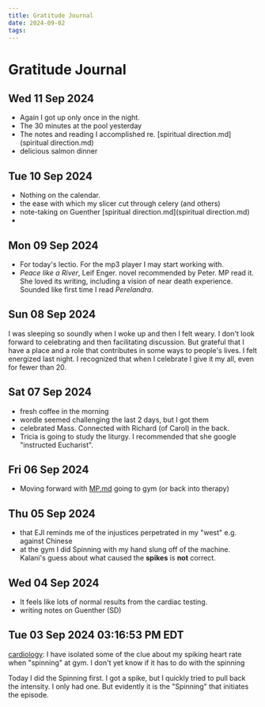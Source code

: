 ```yaml
---
title: Gratitude Journal
date: 2024-09-02
tags: 
---
```

# Gratitude Journal
## Wed 11 Sep 2024 
- Again I got up only once in the night. 
- The 30 minutes at the pool yesterday
- The notes and reading I accomplished re. [spiritual direction.md](spiritual direction.md)
- delicious salmon dinner
## Tue 10 Sep 2024  
- Nothing on the calendar.
- the ease with which my slicer cut through celery (and others)
- note-taking on Guenther [spiritual direction.md](spiritual direction.md)
-
## Mon 09 Sep 2024 
- For today's lectio. For the mp3 player I may start working with.
- *Peace like a River*, Leif Enger. novel recommended by Peter. MP read it. She loved its writing, including a vision of near death experience. Sounded like first time I read *Perelandra*.
## Sun 08 Sep 2024 
I was sleeping so soundly when I woke up and then I felt weary. I don't look forward to celebrating and then facilitating discussion. But grateful that I have a place and a role that contributes in some ways to people's lives. I felt energized last night. I recognized that when I celebrate I give it my all, even for fewer than 20.
## Sat 07 Sep 2024 
- fresh coffee in the morning
- wordle seemed challenging the last 2 days, but I got them
- celebrated Mass. Connected with Richard (of Carol) in the back.
- Tricia is going to study the liturgy. I recommended that she google "instructed Eucharist".
## Fri 06 Sep 2024 
- Moving forward with [MP.md](MP.md) going to gym (or back into therapy)
## Thu 05 Sep 2024 
- that EJI reminds me of the injustices perpetrated in my "west" e.g. against Chinese
- at the gym I did Spinning with my hand slung off of the machine. Kalani's guess about what caused the **spikes** is **not** correct.
##  Wed 04 Sep 2024 
- It feels like lots of normal results from the cardiac testing.
- writing notes on Guenther (SD)
## Tue 03 Sep 2024 03:16:53 PM EDT 
[cardiology](cardiology.md): I have isolated some of the clue about my spiking heart rate when "spinning" at gym. I don't yet know if it has to do with the spinning

Today I did the Spinning first. I got a spike, but I quickly tried to pull back the intensity. I only had one. But evidently it is the "Spinning" that initiates the episode. 
